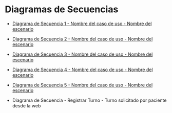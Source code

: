 # Diagramas de Secuencias

* [Diagrama de Secuencia 1 - Nombre del caso de uso - Nombre del escenario]()
* [Diagrama de Secuencia 2 - Nombre del caso de uso - Nombre del escenario]()
* [Diagrama de Secuencia 3 - Nombre del caso de uso - Nombre del escenario]()
* [Diagrama de Secuencia 4 - Nombre del caso de uso - Nombre del escenario]()
* [Diagrama de Secuencia 5 - Nombre del caso de uso - Nombre del escenario]()

* Diagrama de Secuencia - Registrar Turno - Turno solicitado por paciente desde la web
